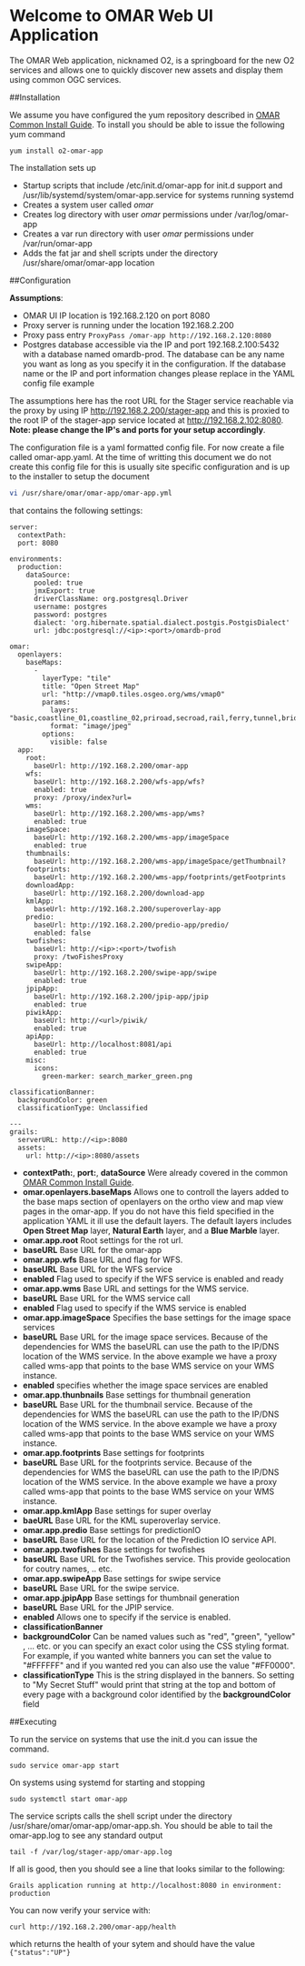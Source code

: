 # Welcome to OMAR Web UI Application

The OMAR Web application, nicknamed O2, is a springboard for the new O2 services and allows one to quickly discover new assets and display them using common OGC services.

##Installation

We assume you have configured the yum repository described in [OMAR Common Install Guide](common.md).  To install you should be able to issue the following yum command

```yum
yum install o2-omar-app
```
The installation sets up

* Startup scripts that include /etc/init.d/omar-app for init.d support and /usr/lib/systemd/system/omar-app.service for systems running systemd
* Creates a system user called *omar*
* Creates log directory with user *omar* permissions under /var/log/omar-app
* Creates a var run directory with user *omar* permissions under /var/run/omar-app
* Adds the fat jar and shell scripts under the directory /usr/share/omar/omar-app location



##Configuration

**Assumptions**:

* OMAR UI IP location is 192.168.2.120 on port 8080
* Proxy server is running under the location 192.168.2.200
* Proxy pass entry `ProxyPass /omar-app http://192.168.2.120:8080`
* Postgres database accessible via the IP and port 192.168.2.100:5432 with a database named omardb-prod.  The database can be any name you want as long as you specify it in the configuration.  If the database name or the IP and port information changes please replace in the YAML config file example

The assumptions here has the root URL for the Stager service reachable via the proxy by using IP http://192.168.2.200/stager-app and this is proxied to the root IP of the stager-app service located at http://192.168.2.102:8080. **Note: please change the IP's and ports for your setup accordingly**.

The configuration file is a yaml formatted config file.   For now create a file called omar-app.yaml.  At the time of writting this document we do not create this config file for this is usually site specific configuration and is up to the installer to setup the document

```bash
vi /usr/share/omar/omar-app/omar-app.yml
```
 that contains the following settings:

```
server:
  contextPath:
  port: 8080

environments:
  production:
    dataSource:
      pooled: true
      jmxExport: true
      driverClassName: org.postgresql.Driver
      username: postgres
      password: postgres
      dialect: 'org.hibernate.spatial.dialect.postgis.PostgisDialect'
      url: jdbc:postgresql://<ip>:<port>/omardb-prod

omar:
  openlayers:
    baseMaps:
      -
        layerType: "tile"
        title: "Open Street Map"
        url: "http://vmap0.tiles.osgeo.org/wms/vmap0"
        params:
          layers: "basic,coastline_01,coastline_02,priroad,secroad,rail,ferry,tunnel,bridge,trail,CAUSE,clabel,statelabel,ctylabel"
          format: "image/jpeg"
        options:
          visible: false
  app:
    root:
      baseUrl: http://192.168.2.200/omar-app
    wfs:
      baseUrl: http://192.168.2.200/wfs-app/wfs?
      enabled: true
      proxy: /proxy/index?url=
    wms:
      baseUrl: http://192.168.2.200/wms-app/wms?
      enabled: true
    imageSpace:
      baseUrl: http://192.168.2.200/wms-app/imageSpace
      enabled: true
    thumbnails:
      baseUrl: http://192.168.2.200/wms-app/imageSpace/getThumbnail?
    footprints:
      baseUrl: http://192.168.2.200/wms-app/footprints/getFootprints
    downloadApp:
      baseUrl: http://192.168.2.200/download-app
    kmlApp:
      baseUrl: http://192.168.2.200/superoverlay-app
    predio:
      baseUrl: http://192.168.2.200/predio-app/predio/
      enabled: false
    twofishes:
      baseUrl: http://<ip>:<port>/twofish
      proxy: /twoFishesProxy
    swipeApp:
      baseUrl: http://192.168.2.200/swipe-app/swipe
      enabled: true
    jpipApp:
      baseUrl: http://192.168.2.200/jpip-app/jpip
      enabled: true
    piwikApp:
      baseUrl: http://<url>/piwik/
      enabled: true
    apiApp:
      baseUrl: http://localhost:8081/api
      enabled: true
    misc:
      icons:
        green-marker: search_marker_green.png

classificationBanner:
  backgroundColor: green
  classificationType: Unclassified

---
grails:
  serverURL: http://<ip>:8080
  assets:
    url: http://<ip>:8080/assets
```

* **contextPath:**, **port:**, **dataSource** Were already covered in the common [OMAR Common Install Guide](common.md).
* **omar.openlayers.baseMaps** Allows one to controll the layers added to the base maps section of openlayers on the ortho view and map view pages in the omar-app. If you do not have this field specified in the application YAML it ill use the default layers. The default layers includes **Open Street Map** layer, **Natural Earth** layer, and a **Blue Marble** layer.
* **omar.app.root** Root settings for the rot url.
 * **baseURL** Base URL for the omar-app
* **omar.app.wfs** Base URL and flag for WFS.
 * **baseURL** Base URL for the WFS service
 * **enabled** Flag used to specify if the WFS service is enabled and ready
* **omar.app.wms** Base URL and settings for the WMS service.
 * **baseURL** Base URL for the WMS service call
 * **enabled** Flag used to specify if the WMS service is enabled
* **omar.app.imageSpace** Specifies the base settings for the image space services
 * **baseURL** Base URL for the image space services.  Because of the dependencies for WMS the baseURL can use the path to the IP/DNS location of the WMS service. In the above example we have a proxy called wms-app that points to the base WMS service on your WMS instance.
 * **enabled** specifies whether the image space services are enabled
* **omar.app.thunbnails** Base settings for thumbnail generation
 * **baseURL**  Base URL for the thumbnail service. Because of the dependencies for WMS the baseURL can use the path to the IP/DNS location of the WMS service. In the above example we have a proxy called wms-app that points to the base WMS service on your WMS instance.
* **omar.app.footprints** Base settings for footprints
 * **baseURL** Base URL for the footprints service.   Because of the dependencies for WMS the baseURL can use the path to the IP/DNS location of the WMS service. In the above example we have a proxy called wms-app that points to the base WMS service on your WMS instance.
* **omar.app.kmlApp** Base settings for super overlay
 * **baeURL** Base URL for the KML superoverlay service.
* **omar.app.predio** Base settings for predictionIO
 * **baseURL** Base URL for the location of the Prediction IO service API.
* **omar.app.twofishes** Base settings for twofishes
 * **baseURL** Base URL for the Twofishes service.  This provide geolocation for coutry names, .. etc.
* **omar.app.swipeApp** Base settings for swipe service
 * **baseURL** Base URL for the swipe service.
* **omar.app.jpipApp** Base settings for thumbnail generation
 * **baseURL** Base URL for the JPIP service.
 * **enabled** Allows one to specify if the service is enabled.
* **classificationBanner**
 * **backgroundColor** Can be named values such as "red", "green", "yellow" , ... etc. or you can specify an exact color using the CSS styling format.  For example, if you wanted white banners you can set the value to "#FFFFFF" and if you wanted red you can also use the value "#FF0000".
 * **classificationType** This is the string displayed in the banners.  So setting to "My Secret Stuff" would print that string at the top and bottom of every page with a background color identified by the **backgroundColor** field

##Executing

To run the service on systems that use the init.d you can issue the command.

```
sudo service omar-app start
```

On systems using systemd for starting and stopping

```
sudo systemctl start omar-app
```

The service scripts calls the shell script under the directory /usr/share/omar/omar-app/omar-app.sh.   You should be able to tail the omar-app.log to see any standard output

```
tail -f /var/log/stager-app/omar-app.log
```

If all is good, then you should see a line that looks similar to the following:

```
Grails application running at http://localhost:8080 in environment: production
```

You can now verify your service with:

`curl http://192.168.2.200/omar-app/health`

which returns the health of your sytem and should have the value `{"status":"UP"}`
